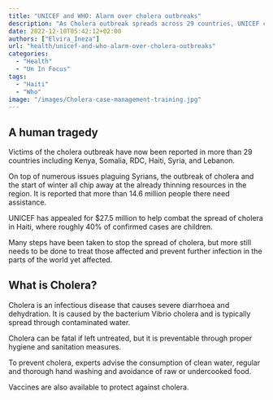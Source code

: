 ```yaml
---
title: "UNICEF and WHO: Alarm over cholera outbreaks"
description: "As Cholera outbreak spreads across 29 countries, UNICEF calls for 27.5 million to combat disease."
date: 2022-12-10T05:42:12+02:00
authors: ["Elvira_Ineza"]
url: "health/unicef-and-who-alarm-over-cholera-outbreaks"
categories: 
  - "Health"
  - "Un In Focus"
tags: 
  - "Haiti"
  - "Who"
image: "/images/Cholera-case-management-training.jpg"
---
```

## A human tragedy

Victims of the cholera outbreak have now been reported in more than 29 countries including Kenya, Somalia, RDC, Haiti, Syria, and Lebanon.

On top of numerous issues plaguing Syrians, the outbreak of cholera and the start of winter all chip away at the already thinning resources in the region. It is reported that more than 14.6 million people there need assistance.

UNICEF has appealed for $27.5 million to help combat the spread of cholera in Haiti, where roughly 40% of confirmed cases are children.

Many steps have been taken to stop the spread of cholera, but more still needs to be done to treat those affected and prevent further infection in the parts of the world yet affected.

## What is Cholera?

Cholera is an infectious disease that causes severe diarrhoea and dehydration. It is caused by the bacterium Vibrio cholera and is typically spread through contaminated water.

Cholera can be fatal if left untreated, but it is preventable through proper hygiene and sanitation measures.

To prevent cholera, experts advise the consumption of clean water, regular and thorough hand washing and avoidance of raw or undercooked food.

Vaccines are also available to protect against cholera.

